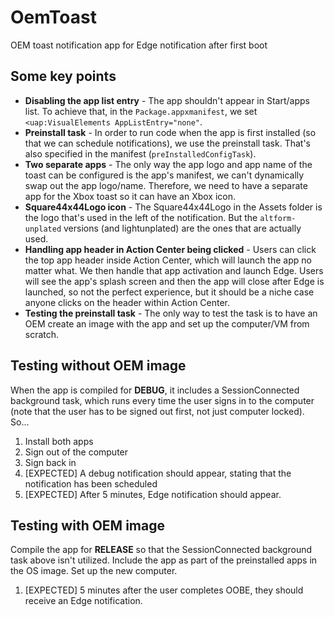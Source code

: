 # OemToast
OEM toast notification app for Edge notification after first boot

## Some key points

* **Disabling the app list entry** - The app shouldn't appear in Start/apps list. To achieve that, in the `Package.appxmanifest`, we set `<uap:VisualElements AppListEntry="none"`.
* **Preinstall task** - In order to run code when the app is first installed (so that we can schedule notifications), we use the preinstall task. That's also specified in the manifest (`preInstalledConfigTask`).
* **Two separate apps** - The only way the app logo and app name of the toast can be configured is the app's manifest, we can't dynamically swap out the app logo/name. Therefore, we need to have a separate app for the Xbox toast so it can have an Xbox icon.
* **Square44x44Logo icon** - The Square44x44Logo in the Assets folder is the logo that's used in the left of the notification. But the `altform-unplated` versions (and lightunplated) are the ones that are actually used.
* **Handling app header in Action Center being clicked** - Users can click the top app header inside Action Center, which will launch the app no matter what. We then handle that app activation and launch Edge. Users will see the app's splash screen and then the app will close after Edge is launched, so not the perfect experience, but it should be a niche case anyone clicks on the header within Action Center.
* **Testing the preinstall task** - The only way to test the task is to have an OEM create an image with the app and set up the computer/VM from scratch.


## Testing without OEM image

When the app is compiled for **DEBUG**, it includes a SessionConnected background task, which runs every time the user signs in to the computer (note that the user has to be signed out first, not just computer locked). So...

1. Install both apps
1. Sign out of the computer
1. Sign back in
1. [EXPECTED] A debug notification should appear, stating that the notification has been scheduled
1. [EXPECTED] After 5 minutes, Edge notification should appear.


## Testing with OEM image

Compile the app for **RELEASE** so that the SessionConnected background task above isn't utilized. Include the app as part of the preinstalled apps in the OS image. Set up the new computer.

1. [EXPECTED] 5 minutes after the user completes OOBE, they should receive an Edge notification.